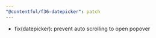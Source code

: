 ```yaml
---
"@contentful/f36-datepicker": patch
---
```


- fix(datepicker): prevent auto scrolling to open popover
